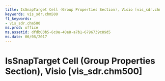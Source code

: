 ```yaml
---
title: IsSnapTarget Cell (Group Properties Section), Visio [vis_sdr.chm500]
keywords: vis_sdr.chm500
f1_keywords:
- vis_sdr.chm500
ms.prod: office
ms.assetid: dfdb03b5-6c0e-40e8-a7b1-6796739c89d5
ms.date: 06/08/2017
---
```



# IsSnapTarget Cell (Group Properties Section), Visio [vis_sdr.chm500]

